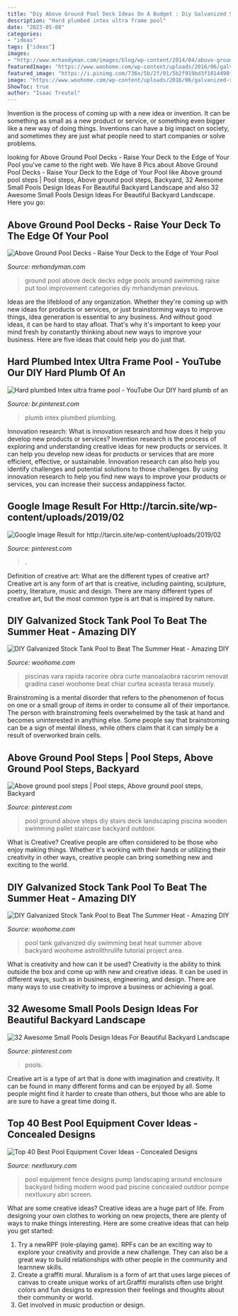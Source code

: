 ```yaml
---
title: "Diy Above Ground Pool Deck Ideas On A Budget : Diy Galvanized Stock Tank Pool To Beat The Summer Heat"
description: "Hard plumbed intex ultra frame pool"
date: "2023-05-08"
categories:
- "ideas"
tags: ["ideas"]
images:
- "http://www.mrhandyman.com/images/blog/wp-content/2014/04/above-ground-pool-deck-300x203.jpg"
featuredImage: "https://www.woohome.com/wp-content/uploads/2016/06/galvanized-stock-tank-pool-ideas-woohome-3_0.jpg"
featured_image: "https://i.pinimg.com/736x/5b/2f/91/5b2f919bd3f1014490f02f133f4a1d33.jpg"
image: "https://www.woohome.com/wp-content/uploads/2016/06/galvanized-stock-tank-pool-ideas-woohome-3_0.jpg"
ShowToc: true
author: "Isaac Treutel"
---
```



Invention is the process of coming up with a new idea or invention. It can be something as small as a new product or service, or something even bigger like a new way of doing things. Inventions can have a big impact on society, and sometimes they are just what people need to start companies or solve problems.

	

		
looking for Above Ground Pool Decks - Raise Your Deck to the Edge of Your Pool you've came to the right web. We have 8 Pics about Above Ground Pool Decks - Raise Your Deck to the Edge of Your Pool like Above ground pool steps | Pool steps, Above ground pool steps, Backyard, 32 Awesome Small Pools Design Ideas For Beautiful Backyard Landscape and also 32 Awesome Small Pools Design Ideas For Beautiful Backyard Landscape. Here you go:
		
    
## Above Ground Pool Decks - Raise Your Deck To The Edge Of Your Pool

<img loading=lazy src="http://www.mrhandyman.com/images/blog/wp-content/2014/04/above-ground-pool-deck-300x203.jpg" onerror="this.onerror=null;this.src='https://tse1.mm.bing.net/th?id=OIP.GYR57xjQRDuQ_RZ2z2Q7pwHaFA&amp;pid=15.1';" alt="Above Ground Pool Decks - Raise Your Deck to the Edge of Your Pool">

_Source: mrhandyman.com_

>ground pool above deck decks edge pools around swimming raise put tool improvement categories diy mrhandyman previous. 

	

Ideas are the lifeblood of any organization. Whether they're coming up with new ideas for products or services, or just brainstorming ways to improve things, idea generation is essential to any business. And without good ideas, it can be hard to stay afloat. That's why it's important to keep your mind fresh by constantly thinking about new ways to improve your business. Here are five ideas that could help you do just that.

    
## Hard Plumbed Intex Ultra Frame Pool - YouTube Our DIY Hard Plumb Of An

<img loading=lazy src="https://i.pinimg.com/736x/5b/2f/91/5b2f919bd3f1014490f02f133f4a1d33.jpg" onerror="this.onerror=null;this.src='https://tse3.mm.bing.net/th?id=OIP.IGlNN7piInX8qF8ppa4b_wHaFj&amp;pid=15.1';" alt="Hard plumbed Intex ultra frame pool - YouTube Our DIY hard plumb of an">

_Source: br.pinterest.com_

>plumb intex plumbed plumbing. 

	

Innovation research: What is innovation research and how does it help you develop new products or services?
Invention research is the process of exploring and understanding creative ideas for new products or services. It can help you develop new ideas for products or services that are more efficient, effective, or sustainable. Innovation research can also help you identify challenges and potential solutions to those challenges. By using innovation research to help you find new ways to improve your products or services, you can increase their success andappiness factor.

    
## Google Image Result For Http://tarcin.site/wp-content/uploads/2019/02

<img loading=lazy src="https://i.pinimg.com/736x/9b/58/e3/9b58e391028eea22c8306abbd1d34888.jpg" onerror="this.onerror=null;this.src='https://tse3.mm.bing.net/th?id=OIP.EQZMpcPodk8GSbaF4orn0gHaH2&amp;pid=15.1';" alt="Google Image Result for http://tarcin.site/wp-content/uploads/2019/02">

_Source: pinterest.com_

>. 

	

Definition of creative art: What are the different types of creative art?
Creative art is any form of art that is creative, including painting, sculpture, poetry, literature, music and design. There are many different types of creative art, but the most common type is art that is inspired by nature.

    
## DIY Galvanized Stock Tank Pool To Beat The Summer Heat - Amazing DIY

<img loading=lazy src="https://www.woohome.com/wp-content/uploads/2016/06/galvanized-stock-tank-pool-ideas-woohome-3_0.jpg" onerror="this.onerror=null;this.src='https://tse4.mm.bing.net/th?id=OIP.rPObaOGChCdPeyK3JY7IjwHaR2&amp;pid=15.1';" alt="DIY Galvanized Stock Tank Pool to Beat The Summer Heat - Amazing DIY">

_Source: woohome.com_

>piscinas vara rapida racorire obra curte manoalaobra racorim renovat gradina casei woohome beat chiar curtea aceasta terasa musely. 

	

Brainstroming is a mental disorder that refers to the phenomenon of focus on one or a small group of items in order to consume all of their importance. The person with brainstroming feels overwhelmed by the task at hand and becomes uninterested in anything else. Some people say that brainstroming can be a sign of mental illness, while others claim that it can simply be a result of overworked brain cells.

    
## Above Ground Pool Steps | Pool Steps, Above Ground Pool Steps, Backyard

<img loading=lazy src="https://i.pinimg.com/736x/e7/e3/02/e7e3022eea2855a4e3987d20f045c488.jpg" onerror="this.onerror=null;this.src='https://tse3.mm.bing.net/th?id=OIP.lNNbvcmB9IMpGe3fKwjemQHaJ3&amp;pid=15.1';" alt="Above ground pool steps | Pool steps, Above ground pool steps, Backyard">

_Source: pinterest.com_

>pool ground above steps diy stairs deck landscaping piscina wooden swimming pallet staircase backyard outdoor. 

	

What is Creative?
Creative people are often considered to be those who enjoy making things. Whether it's working with their hands or utilizing their creativity in other ways, creative people can bring something new and exciting to the world.

    
## DIY Galvanized Stock Tank Pool To Beat The Summer Heat - Amazing DIY

<img loading=lazy src="http://www.woohome.com/wp-content/uploads/2016/06/galvanized-stock-tank-pool-ideas-woohome-7.jpg" onerror="this.onerror=null;this.src='https://tse4.mm.bing.net/th?id=OIP.i5SJENTOFY9YfnsmV_SiSwHaLH&amp;pid=15.1';" alt="DIY Galvanized Stock Tank Pool to Beat The Summer Heat - Amazing DIY">

_Source: woohome.com_

>pool tank galvanized diy swimming beat heat summer above backyard woohome astrollthrulife tutorial project area. 

	

What is creativity and how can it be used?
Creativity is the ability to think outside the box and come up with new and creative ideas. It can be used in different ways, such as in business, engineering, and design. There are many ways to use creativity to improve a business or achieving a goal.

    
## 32 Awesome Small Pools Design Ideas For Beautiful Backyard Landscape

<img loading=lazy src="https://i.pinimg.com/736x/59/e3/7d/59e37dc2b6e13df769108b78d1e8fdf8.jpg" onerror="this.onerror=null;this.src='https://tse4.mm.bing.net/th?id=OIP.s-9KGHEBFxjEFcdnoFYaRgHaHa&amp;pid=15.1';" alt="32 Awesome Small Pools Design Ideas For Beautiful Backyard Landscape">

_Source: pinterest.com_

>pools. 

	

Creative art is a type of art that is done with imagination and creativity. It can be found in many different forms and can be enjoyed by all. Some people might find it harder to create than others, but those who are able to are sure to have a great time doing it.

    
## Top 40 Best Pool Equipment Cover Ideas - Concealed Designs

<img loading=lazy src="http://nextluxury.com/wp-content/uploads/wood-slat-fence-pool-equipment-enclosure-ideas.jpg" onerror="this.onerror=null;this.src='https://tse2.mm.bing.net/th?id=OIP.5mYzBR12CDg3vH7x2of5RQAAAA&amp;pid=15.1';" alt="Top 40 Best Pool Equipment Cover Ideas - Concealed Designs">

_Source: nextluxury.com_

>pool equipment fence designs pump landscaping around enclosure backyard hiding modern wood pad piscine concealed outdoor pompe nextluxury abri screen. 

	

What are some creative ideas?
Creative ideas are a huge part of life. From designing your own clothes to working on new projects, there are plenty of ways to make things interesting. Here are some creative ideas that can help you get started: 
1. Try a newRPF (role-playing game). RPFs can be an exciting way to explore your creativity and provide a new challenge. They can also be a great way to build relationships with other people in the community and learnnew skills. 
2. Create a graffiti mural. Muralism is a form of art that uses large pieces of canvas to create unique works of art.Graffiti muralists often use bright colors and fun designs to expression their feelings and thoughts about their community or world. 
3. Get involved in music production or design.

